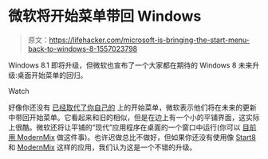 # 微软将开始菜单带回 Windows

> 原文：<https://lifehacker.com/microsoft-is-bringing-the-start-menu-back-to-windows-8-1557023798>

Windows 8.1 即将升级，但微软也宣布了一个大家都在期待的 Windows 8 未来升级:桌面开始菜单的回归。

Watch

好像你还没有 [已经取代了你自己的](https://lifehacker.com/how-to-bring-the-start-menu-back-in-windows-8-5955089) 上的开始菜单，微软表示他们将在未来的更新中带回开始菜单。它看起来和旧的相似，但是在边上有一个小的平铺界面，这实际上很酷。微软还将让平铺的“现代”应用程序在桌面的一个窗口中运行(你可以 [目前用 ModernMix](http://lifehacker.com/the-best-windows-8-apps-you-can-run-on-your-desktop-477556232) 做这件事)。也许迟做总比不做好，但如果你还没有使用像 [Start8](http://www.stardock.com/products/start8/) 和 [ModernMix](http://www.stardock.com/products/modernmix/) 这样的应用，我们认为这是一个不错的升级。